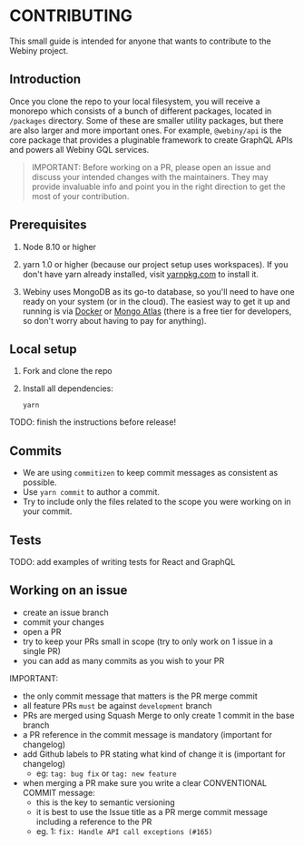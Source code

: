 # CONTRIBUTING

This small guide is intended for anyone that wants to contribute 
to the Webiny project.   

## Introduction
Once you clone the repo to your local filesystem, you will receive
a monorepo which consists of a bunch of different packages, located
in `/packages` directory. Some of these are smaller utility packages, 
but there are also larger and more important ones. 
For example, `@webiny/api` is the core package that provides a pluginable
framework to create GraphQL APIs and powers all Webiny GQL services.

> IMPORTANT: Before working on a PR, please open an issue and discuss your 
intended changes with the maintainers. They may provide invaluable info 
and point you in the right direction to get the most of your contribution.


## Prerequisites
1. Node 8.10 or higher

2. yarn 1.0 or higher (because our project setup uses workspaces).
   If you don't have yarn already installed, visit 
   [yarnpkg.com](https://yarnpkg.com/en/docs/install) to install it. 

3. Webiny uses MongoDB as its go-to database, so you'll need to have 
 one ready on your system (or in the cloud). The easiest way to get it 
 up and running is via [Docker](https://docs.docker.com/samples/library/mongo/)
 or [Mongo Atlas](https://docs.atlas.mongodb.com/getting-started/) 
 (there is a free tier for developers, so don't worry about having to pay for anything).
 
## Local setup
1. Fork and clone the repo

2. Install all dependencies:   
    ```
    yarn
    ```
    
TODO: finish the instructions before release!

## Commits
- We are using `commitizen` to keep commit messages as consistent as possible.
- Use `yarn commit` to author a commit.
- Try to include only the files related to the scope you were working on in your commit.

## Tests
TODO: add examples of writing tests for React and GraphQL 

## Working on an issue
- create an issue branch
- commit your changes
- open a PR
- try to keep your PRs small in scope (try to only work on 1 issue in a single PR)
- you can add as many commits as you wish to your PR

IMPORTANT:
- the only commit message that matters is the PR merge commit
- all feature PRs `must` be against `development` branch
- PRs are merged using Squash Merge to only create 1 commit in the base branch
- a PR reference in the commit message is mandatory (important for changelog)
- add Github labels to PR stating what kind of change it is 
    (important for changelog)
    - eg: `tag: bug fix` or `tag: new feature`
- when merging a PR make sure you write a clear CONVENTIONAL COMMIT message:
    - this is the key to semantic versioning
    - it is best to use the Issue title as a PR merge commit message 
        including a reference to the PR
    - eg. 1: `fix: Handle API call exceptions (#165)`
